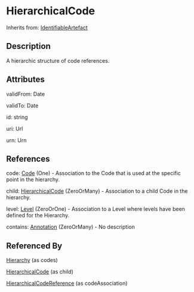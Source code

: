 
# HierarchicalCode

Inherits from: [IdentifiableArtefact](../Base/IdentifiableArtefact.md)



## Description

A hierarchic structure of code references.


## Attributes

validFrom: Date

validTo: Date

id: string

uri: Url

urn: Urn



## References

code: [Code](../Codelists/Code.md) (One) - Association to the Code that is used at the specific point in the hierarchy.

child: [HierarchicalCode](HierarchicalCode.md) (ZeroOrMany) - Association to a child Code in the hierarchy.

level: [Level](Level.md) (ZeroOrOne) - Association to a Level where levels have been defined for the Hierarchy.

contains: [Annotation](../Base/Annotation.md) (ZeroOrMany) - No description



## Referenced By

[Hierarchy](Hierarchy.md) (as codes)

[HierarchicalCode](HierarchicalCode.md) (as child)

[HierarchicalCodeReference](../HybridCodelistMap/HierarchicalCodeReference.md) (as codeAssociation)


